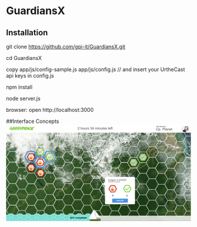 # GuardiansX

## Installation

git clone https://github.com/gpi-it/GuardiansX.git

cd GuardiansX

copy app/js/config-sample.js app/js/config.js
// and insert your UrtheCast api keys in config.js

npm install

node server.js

browser: open http://localhost:3000



##Interface Concepts
<img src='https://github.com/gpi-it/GuardiansX/blob/master/interface/guardianWIP.png?raw=true'></img>

